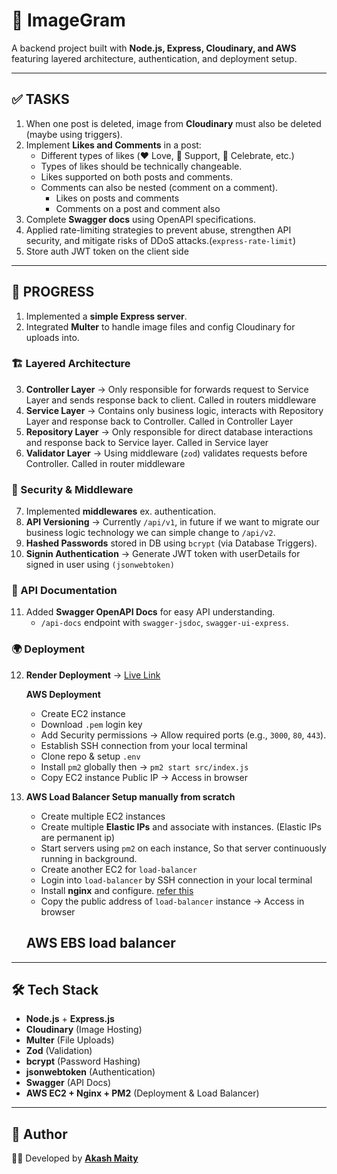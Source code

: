 # 📸 ImageGram

A backend project built with **Node.js, Express, Cloudinary, and AWS** featuring layered architecture, authentication, and deployment setup.

---

## ✅ TASKS

1. When one post is deleted, image from **Cloudinary** must also be deleted (maybe using triggers).  
2. Implement **Likes and Comments** in a post:  
   - Different types of likes (❤️ Love, 💪 Support, 🎉 Celebrate, etc.)  
   - Types of likes should be technically changeable.  
   - Likes supported on both posts and comments.  
   - Comments can also be nested (comment on a comment).  
     - Likes on posts and comments  
     - Comments on a post and comment also  
3. Complete **Swagger docs** using OpenAPI specifications.  
4. Applied rate-limiting strategies to prevent abuse, strengthen API security, and mitigate risks of DDoS attacks.(`express-rate-limit`)
5. Store auth JWT token on the client side

---

## 🚀 PROGRESS

1. Implemented a **simple Express server**.  
2. Integrated **Multer** to handle image files and config Cloudinary for uploads into.  

### 🏗️ Layered Architecture
3. **Controller Layer** → Only responsible for forwards request to Service Layer and sends response back to client. Called in routers middleware 
4. **Service Layer** → Contains only business logic, interacts with Repository Layer and response back to Controller. Called in Controller Layer
5. **Repository Layer** → Only responsible for direct database interactions and response back to Service layer. Called in Service layer
6. **Validator Layer** → Using middleware (`zod`) validates requests before Controller.  Called in router middleware

### 🔐 Security & Middleware
7. Implemented **middlewares** ex. authentication.  
8. **API Versioning** → Currently `/api/v1`, in future if we want to migrate our business logic technology we can simple change to `/api/v2`.  
9. **Hashed Passwords** stored in DB using `bcrypt` (via Database Triggers).  
10. **Signin Authentication** → Generate JWT token with userDetails for signed in user using ```(jsonwebtoken)```

### 📖 API Documentation
11. Added **Swagger OpenAPI Docs** for easy API understanding.  
    - `/api-docs` endpoint with `swagger-jsdoc`, `swagger-ui-express`.  

### 🌍 Deployment
12. **Render Deployment** → [Live Link](https://imagegram-o48u.onrender.com)  

    **AWS Deployment**  
    - Create EC2 instance  
    - Download `.pem` login key  
    - Add Security permissions → Allow required ports (e.g., `3000`, `80`, `443`).  
    - Establish SSH connection from your local terminal
    - Clone repo & setup `.env`  
    - Install `pm2` globally then → `pm2 start src/index.js`
    - Copy EC2 instance Public IP → Access in browser  

13. **AWS Load Balancer Setup manually from scratch**  
    - Create multiple EC2 instances  
    - Create multiple **Elastic IPs** and associate with instances. (Elastic IPs are permanent ip)
    - Start servers using `pm2` on each instance, So that server continuously running in background.
    - Create another EC2 for `load-balancer`  
    - Login into `load-balancer` by SSH connection in your local terminal
    - Install **nginx** and configure. [refer this](https://github.com/aakashmaity/nginx-loadbalancer-config)
    - Copy the public address of `load-balancer` instance → Access in browser

    **AWS EBS load balancer**
    -  
---

## 🛠️ Tech Stack

- **Node.js** + **Express.js**  
- **Cloudinary** (Image Hosting)  
- **Multer** (File Uploads)  
- **Zod** (Validation)  
- **bcrypt** (Password Hashing)  
- **jsonwebtoken** (Authentication)  
- **Swagger** (API Docs)  
- **AWS EC2 + Nginx + PM2** (Deployment & Load Balancer)  

---

## 📌 Author
👨‍💻 Developed by [**Akash Maity**](https://github.com/aakashmaity)  

